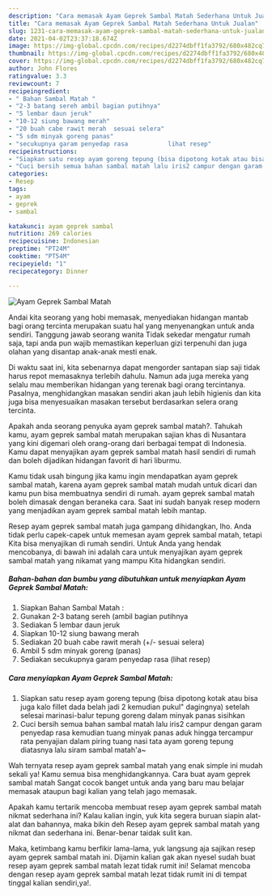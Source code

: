 ```yaml
---
description: "Cara memasak Ayam Geprek Sambal Matah Sederhana Untuk Jualan"
title: "Cara memasak Ayam Geprek Sambal Matah Sederhana Untuk Jualan"
slug: 1231-cara-memasak-ayam-geprek-sambal-matah-sederhana-untuk-jualan
date: 2021-04-02T23:37:18.674Z
image: https://img-global.cpcdn.com/recipes/d2274dbff1fa3792/680x482cq70/ayam-geprek-sambal-matah-foto-resep-utama.jpg
thumbnail: https://img-global.cpcdn.com/recipes/d2274dbff1fa3792/680x482cq70/ayam-geprek-sambal-matah-foto-resep-utama.jpg
cover: https://img-global.cpcdn.com/recipes/d2274dbff1fa3792/680x482cq70/ayam-geprek-sambal-matah-foto-resep-utama.jpg
author: John Flores
ratingvalue: 3.3
reviewcount: 7
recipeingredient:
- " Bahan Sambal Matah "
- "2-3 batang sereh ambil bagian putihnya"
- "5 lembar daun jeruk"
- "10-12 siung bawang merah"
- "20 buah cabe rawit merah  sesuai selera"
- "5 sdm minyak goreng panas"
- "secukupnya garam penyedap rasa           lihat resep"
recipeinstructions:
- "Siapkan satu resep ayam goreng tepung (bisa dipotong kotak atau bisa juga kalo fillet dada belah jadi 2 kemudian pukul&#34; dagingnya) setelah selesai marinasi-balur tepung goreng dalam minyak panas sisihkan"
- "Cuci bersih semua bahan sambal matah lalu iris2 campur dengan garam penyedap rasa kemudian tuang minyak panas aduk hingga tercampur rata penyajian dalam piring tuang nasi tata ayam goreng tepung diatasnya lalu siram sambal matah&#39;a~"
categories:
- Resep
tags:
- ayam
- geprek
- sambal

katakunci: ayam geprek sambal 
nutrition: 269 calories
recipecuisine: Indonesian
preptime: "PT24M"
cooktime: "PT54M"
recipeyield: "1"
recipecategory: Dinner

---
```



![Ayam Geprek Sambal Matah](https://img-global.cpcdn.com/recipes/d2274dbff1fa3792/680x482cq70/ayam-geprek-sambal-matah-foto-resep-utama.jpg)

Andai kita seorang yang hobi memasak, menyediakan hidangan mantab bagi orang tercinta merupakan suatu hal yang menyenangkan untuk anda sendiri. Tanggung jawab seorang  wanita Tidak sekedar mengatur rumah saja, tapi anda pun wajib memastikan keperluan gizi terpenuhi dan juga olahan yang disantap anak-anak mesti enak.

Di waktu  saat ini, kita sebenarnya dapat mengorder santapan siap saji tidak harus repot memasaknya terlebih dahulu. Namun ada juga mereka yang selalu mau memberikan hidangan yang terenak bagi orang tercintanya. Pasalnya, menghidangkan masakan sendiri akan jauh lebih higienis dan kita juga bisa menyesuaikan masakan tersebut berdasarkan selera orang tercinta. 



Apakah anda seorang penyuka ayam geprek sambal matah?. Tahukah kamu, ayam geprek sambal matah merupakan sajian khas di Nusantara yang kini digemari oleh orang-orang dari berbagai tempat di Indonesia. Kamu dapat menyajikan ayam geprek sambal matah hasil sendiri di rumah dan boleh dijadikan hidangan favorit di hari liburmu.

Kamu tidak usah bingung jika kamu ingin mendapatkan ayam geprek sambal matah, karena ayam geprek sambal matah mudah untuk dicari dan kamu pun bisa membuatnya sendiri di rumah. ayam geprek sambal matah boleh dimasak dengan beraneka cara. Saat ini sudah banyak resep modern yang menjadikan ayam geprek sambal matah lebih mantap.

Resep ayam geprek sambal matah juga gampang dihidangkan, lho. Anda tidak perlu capek-capek untuk memesan ayam geprek sambal matah, tetapi Kita bisa menyajikan di rumah sendiri. Untuk Anda yang hendak mencobanya, di bawah ini adalah cara untuk menyajikan ayam geprek sambal matah yang nikamat yang mampu Kita hidangkan sendiri.

<!--inarticleads1-->

##### Bahan-bahan dan bumbu yang dibutuhkan untuk menyiapkan Ayam Geprek Sambal Matah:

1. Siapkan  Bahan Sambal Matah :
1. Gunakan 2-3 batang sereh (ambil bagian putihnya
1. Sediakan 5 lembar daun jeruk
1. Siapkan 10-12 siung bawang merah
1. Sediakan 20 buah cabe rawit merah (+/- sesuai selera)
1. Ambil 5 sdm minyak goreng (panas)
1. Sediakan secukupnya garam penyedap rasa           (lihat resep)




<!--inarticleads2-->

##### Cara menyiapkan Ayam Geprek Sambal Matah:

1. Siapkan satu resep ayam goreng tepung (bisa dipotong kotak atau bisa juga kalo fillet dada belah jadi 2 kemudian pukul&#34; dagingnya) setelah selesai marinasi-balur tepung goreng dalam minyak panas sisihkan
1. Cuci bersih semua bahan sambal matah lalu iris2 campur dengan garam penyedap rasa kemudian tuang minyak panas aduk hingga tercampur rata penyajian dalam piring tuang nasi tata ayam goreng tepung diatasnya lalu siram sambal matah&#39;a~




Wah ternyata resep ayam geprek sambal matah yang enak simple ini mudah sekali ya! Kamu semua bisa menghidangkannya. Cara buat ayam geprek sambal matah Sangat cocok banget untuk anda yang baru mau belajar memasak ataupun bagi kalian yang telah jago memasak.

Apakah kamu tertarik mencoba membuat resep ayam geprek sambal matah nikmat sederhana ini? Kalau kalian ingin, yuk kita segera buruan siapin alat-alat dan bahannya, maka bikin deh Resep ayam geprek sambal matah yang nikmat dan sederhana ini. Benar-benar taidak sulit kan. 

Maka, ketimbang kamu berfikir lama-lama, yuk langsung aja sajikan resep ayam geprek sambal matah ini. Dijamin kalian gak akan nyesel sudah buat resep ayam geprek sambal matah lezat tidak rumit ini! Selamat mencoba dengan resep ayam geprek sambal matah lezat tidak rumit ini di tempat tinggal kalian sendiri,ya!.

